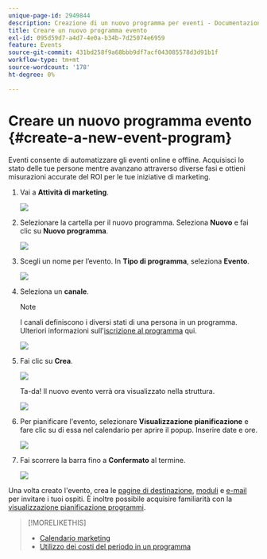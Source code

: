 ```yaml
---
unique-page-id: 2949844
description: Creazione di un nuovo programma per eventi - Documentazione di Marketo - Documentazione del prodotto
title: Creare un nuovo programma evento
exl-id: 095d59d7-a4d7-4e0a-b34b-7d25074e6959
feature: Events
source-git-commit: 431bd258f9a68bbb9df7acf043085578d3d91b1f
workflow-type: tm+mt
source-wordcount: '178'
ht-degree: 0%

---
```


# Creare un nuovo programma evento {#create-a-new-event-program}

Eventi consente di automatizzare gli eventi online e offline. Acquisisci lo stato delle tue persone mentre avanzano attraverso diverse fasi e ottieni misurazioni accurate del ROI per le tue iniziative di marketing.

1. Vai a **Attività di marketing**.

   ![](assets/ma.png)

1. Selezionare la cartella per il nuovo programma. Seleziona **Nuovo** e fai clic su **Nuovo programma**.

   ![](assets/image2015-2-26-14-3a24-3a30.png)

1. Scegli un nome per l’evento. In **Tipo di programma**, seleziona **Evento**.

   ![](assets/image2015-2-26-14-3a26-3a6.png)

1. Seleziona un **canale**.

   >[!NOTE]
   >
   >I canali definiscono i diversi stati di una persona in un programma. Ulteriori informazioni sull&#39;[iscrizione al programma](/help/marketo/product-docs/core-marketo-concepts/programs/creating-programs/understanding-program-membership.md) qui.

   ![](assets/image2015-2-26-14-3a29-3a3.png)

1. Fai clic su **Crea**.

   ![](assets/image2015-2-26-14-3a33-3a17.png)

   Ta-da! Il nuovo evento verrà ora visualizzato nella struttura.

   ![](assets/image2015-2-26-14-3a34-3a33.png)

1. Per pianificare l&#39;evento, selezionare **Visualizzazione pianificazione** e fare clic su di essa nel calendario per aprire il popup. Inserire date e ore.

   ![](assets/image2016-3-25-14-3a17-3a33.png)

1. Fai scorrere la barra fino a **Confermato** al termine.

   ![](assets/image2016-3-25-14-3a18-3a13.png)

Una volta creato l&#39;evento, crea le [pagine di destinazione](/help/marketo/product-docs/demand-generation/landing-pages/free-form-landing-pages/create-a-free-form-landing-page.md), [moduli](/help/marketo/product-docs/demand-generation/forms/creating-a-form/create-a-form.md) e [e-mail](/help/marketo/product-docs/email-marketing/email-programs/creating-an-email-program/create-an-email-program.md) per invitare i tuoi ospiti. È inoltre possibile acquisire familiarità con la [visualizzazione pianificazione programmi](https://docs.marketo.com/display/docs/program+schedule+view).

>[!MORELIKETHIS]
>
>* [Calendario marketing](/help/marketo/product-docs/core-marketo-concepts/marketing-calendar/understanding-the-calendar/navigating-the-marketing-calendar.md)
>* [Utilizzo dei costi del periodo in un programma](/help/marketo/product-docs/core-marketo-concepts/programs/working-with-programs/using-period-costs-in-a-program.md)
